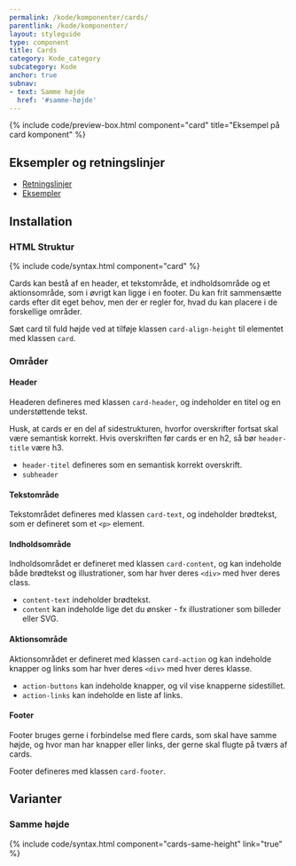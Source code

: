 ```yaml
---
permalink: /kode/komponenter/cards/
parentlink: /kode/komponenter/
layout: styleguide
type: component
title: Cards
category: Kode_category
subcategory: Kode
anchor: true
subnav:
- text: Samme højde
  href: '#samme-højde'
---
```


{% include code/preview-box.html component="card" title="Eksempel på card komponent" %}

## Eksempler og retningslinjer
<ul class="nobullet-list">
    <li><a href="/komponenter/cards/#retningslinjer">Retningslinjer</a></li>
    <li><a href="/komponenter/cards/">Eksempler</a></li>
</ul>

## Installation

### HTML Struktur

{% include code/syntax.html component="card" %}

Cards kan bestå af en header, et tekstområde, et indholdsområde og et aktionsområde, som i øvrigt kan ligge i en footer. Du kan frit sammensætte cards efter dit eget behov, men der er regler for, hvad du kan placere i de forskellige områder.

Sæt card til fuld højde ved at tilføje klassen `card-align-height` til elementet med klassen `card`.

### Områder

#### Header

Headeren defineres med klassen `card-header`, og indeholder en titel og en understøttende tekst.

Husk, at cards er en del af sidestrukturen, hvorfor overskrifter fortsat skal være semantisk korrekt. Hvis overskriften før cards er en h2, så bør `header-title` være h3.

- `header-titel` defineres som en semantisk korrekt overskrift.
- `subheader`

#### Tekstområde

Tekstområdet defineres med klassen `card-text`, og indeholder brødtekst, som er defineret som et `<p>` element.

#### Indholdsområde

Indholdsområdet er defineret med klassen `card-content`, og kan indeholde både brødtekst og illustrationer, som har hver deres `<div>` med hver deres class. 
- `content-text` indeholder brødtekst.
- `content` kan indeholde lige det du ønsker - fx illustrationer som billeder eller SVG.

#### Aktionsområde

Aktionsområdet er defineret med klassen `card-action` og kan indeholde knapper og links som har hver deres `<div>` med hver deres klasse.

- `action-buttons` kan indeholde knapper, og vil vise knapperne sidestillet.
- `action-links` kan indeholde en liste af links.

#### Footer
Footer bruges gerne i forbindelse med flere cards, som skal have samme højde, og hvor man har knapper eller links, der gerne skal flugte på tværs af cards.

Footer defineres med klassen `card-footer`.

## Varianter

### Samme højde

{% include code/syntax.html component="cards-same-height" link="true" %}
